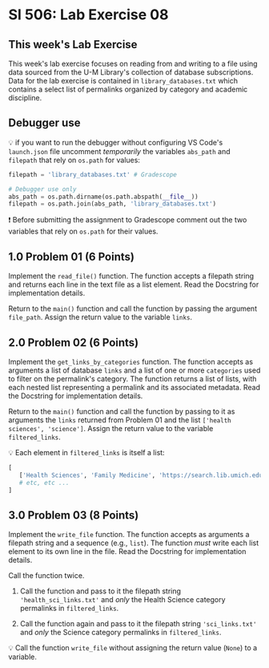 # SI 506: Lab Exercise 08

## This week's Lab Exercise

This week's lab exercise focuses on reading from and writing to a file using data sourced from the
U-M Library's collection of database subscriptions. Data for the lab exercise is contained in
`library_databases.txt` which contains a select list of permalinks organized by category and
academic discipline.

## Debugger use

:bulb: if you want to run the debugger without configuring VS Code's `launch.json` file uncomment
_temporarily_ the variables `abs_path` and `filepath` that rely on `os.path` for values:

```python
filepath = 'library_databases.txt' # Gradescope

# Debugger use only
abs_path = os.path.dirname(os.path.abspath(__file__))
filepath = os.path.join(abs_path, 'library_databases.txt')
```

:exclamation: Before submitting the assignment to Gradescope comment out the two variables that
rely on `os.path` for their values.

## 1.0 Problem 01 (6 Points)

Implement the `read_file()` function.  The function accepts a filepath string and returns each
line in the text file as a list element. Read the Docstring for implementation details.

Return to the `main()` function and call the function by passing the argument `file_path`. Assign
the return value to the variable `links`.

## 2.0 Problem 02 (6 Points)

Implement the `get_links_by_categories` function. The function accepts as arguments a list of
database `links` and a list of one or more `categories` used to filter on the permalink's
category. The function returns a list of lists, with each nested list representing a permalink and
its associated metadata. Read the Docstring for implementation details.

Return to the `main()` function and call the function by passing to it as arguments the `links`
returned from Problem 01 and the list `['health sciences', 'science']`. Assign the return value to
the variable `filtered_links`.

:bulb: Each element in `filtered_links` is itself a list:

```python
[
   ['Health Sciences', 'Family Medicine', 'https://search.lib.umich.edu/databases?filter.academic_discipline=Family+Medicine&sort=title_asc\n'],
   # etc, etc ...
]
```

## 3.0 Problem 03 (8 Points)

Implement the `write_file` function. The function accepts as arguments a filepath string and a
sequence (e.g., `list`). The function _must_ write each list element to its own line in the file.
Read the Docstring for implementation details.

Call the function twice.

1. Call the function and pass to it the filepath string  `'health_sci_links.txt'` and _only_ the
   Health Science category permalinks in `filtered_links`.

2. Call the function again and pass to it the filepath string `'sci_links.txt'` and _only_ the 
   Science category permalinks in `filtered_links`.

:bulb: Call the function `write_file` without assigning the return value (`None`) to a variable.
